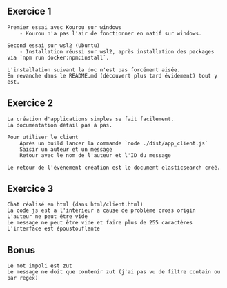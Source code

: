 ## Exercice 1
    Premier essai avec Kourou sur windows
        - Kourou n'a pas l'air de fonctionner en natif sur windows.
    
    Second essai sur wsl2 (Ubuntu)
        - Installation réussi sur wsl2, après installation des packages via `npm run docker:npm:install`.
    
    L'installation suivant la doc n'est pas forcément aisée.
    En revanche dans le README.md (découvert plus tard évidement) tout y est.

## Exercice 2
    La création d'applications simples se fait facilement.
    La documentation détail pas à pas.

    Pour utiliser le client
        Après un build lancer la commande `node ./dist/app_client.js` 
        Saisir un auteur et un message
        Retour avec le nom de l'auteur et l'ID du message
    
    Le retour de l'évènement création est le document elasticsearch créé.

## Exercice 3
    Chat réalisé en html (dans html/client.html)
    La code js est a l'intérieur a cause de problème cross origin
    L'auteur ne peut être vide
    Le message ne peut être vide et faire plus de 255 caractères
    L'interface est époustouflante

## Bonus
    Le mot impoli est zut
    Le message ne doit que contenir zut (j'ai pas vu de filtre contain ou par regex)
